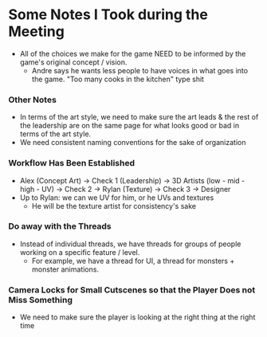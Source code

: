 # Some Notes I Took during the Meeting

- All of the choices we make for the game NEED to be informed by the game's original concept / vision.
	- Andre says he wants less people to have voices in what goes into the game. "Too many cooks in the kitchen" type shit
### Other Notes
- In terms of the art style, we need to make sure the art leads & the rest of the leadership are on the same page for what looks good or bad in terms of the art style.
- We need consistent naming conventions for the sake of organization

### Workflow Has Been Established
- Alex (Concept Art) -> Check 1 (Leadership) -> 3D Artists (low - mid - high - UV) -> Check 2 -> Rylan (Texture) -> Check 3 -> Designer
- Up to Rylan: we can we UV for him, or he UVs and textures
	- He will be the texture artist for consistency's sake

### Do away with the Threads
- Instead of individual threads, we have threads for groups of people working on a specific feature / level.
	- For example, we have a thread for UI, a thread for monsters + monster animations.

### Camera Locks for Small Cutscenes so that the Player Does not Miss Something
- We need to make sure the player is looking at the right thing at the right time
